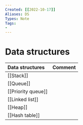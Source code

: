 ```yaml
---
Created: [[2022-10-17]]
Aliases: DS
Types: Note
Tags: 
- 
---
```

# Data structures

| Data structures    | Comment |
|:------------------ |:------- |
| [[Stack]]          |         |
| [[Queue]]          |         |
| [[Priority queue]] |         |
| [[Linked list]]   |         |
| [[Heap]]           |         |
| [[Hash table]]     |         |
